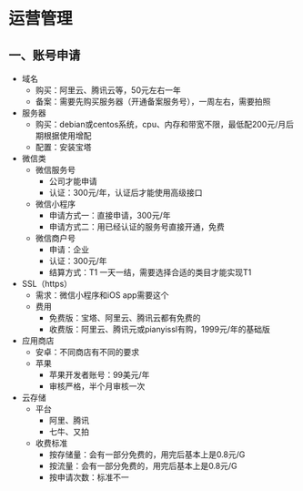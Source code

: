 # 运营管理

## 一、账号申请

* 域名
    * 购买：阿里云、腾讯云等，50元左右一年
    * 备案：需要先购买服务器（开通备案服务号），一周左右，需要拍照
* 服务器
    * 购买：debian或centos系统，cpu、内存和带宽不限，最低配200元/月后期根据使用增配
    * 配置：安装宝塔
* 微信类
    * 微信服务号
        * 公司才能申请
        * 认证：300元/年，认证后才能使用高级接口
    * 微信小程序
        * 申请方式一：直接申请，300元/年
        * 申请方式二：用已经认证的服务号直接开通，免费
    * 微信商户号
        * 申请：企业
        * 认证：300元/年
        * 结算方式：T1 一天一结，需要选择合适的类目才能实现T1
* SSL（https）
    * 需求：微信小程序和iOS app需要这个
    * 费用
        * 免费版：宝塔、阿里云、腾讯云都有免费的
        * 收费版：阿里云、腾讯元或pianyissl有购，1999元/年的基础版
* 应用商店
    * 安卓：不同商店有不同的要求
    * 苹果
        * 苹果开发者账号：99美元/年
        * 审核严格，半个月审核一次
* 云存储
    * 平台
        * 阿里、腾讯
        * 七牛、又拍
    * 收费标准
        * 按存储量：会有一部分免费的，用完后基本上是0.8元/G
        * 按流量：会有一部分免费的，用完后基本上是0.8元/G
        * 按申请次数：标准不一